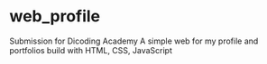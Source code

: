 # web_profile
Submission for Dicoding Academy
A simple web for my profile and portfolios build with HTML, CSS, JavaScript
